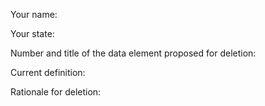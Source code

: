 Your name:

Your state:

Number and title of the data element proposed for deletion:

Current definition:

Rationale for deletion: 

